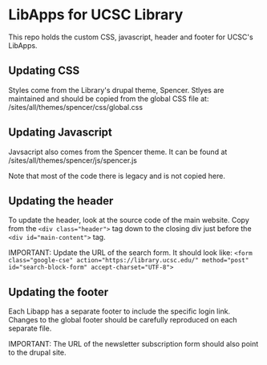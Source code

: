 # LibApps for UCSC Library

This repo holds the custom CSS, javascript, header and footer for UCSC's LibApps.

## Updating CSS

Styles come from the Library's drupal theme, Spencer. 
Stlyes are maintained and should be copied from the global CSS file at:
/sites/all/themes/spencer/css/global.css

## Updating Javascript

Javsacript also comes from the Spencer theme. It can be found at
/sites/all/themes/spencer/js/spencer.js

Note that most of the code there is legacy and is not copied here.

## Updating the header

To update the header, look at the source code of the main website. Copy
from the `<div class="header">` tag down to the closing div just before the
`<div id="main-content">` tag.

IMPORTANT: Update the URL of the search form. It should look like:
    `<form class="google-cse" action="https://library.ucsc.edu/" method="post" id="search-block-form" accept-charset="UTF-8">`

## Updating the footer

Each Libapp has a separate footer to include the specific login link.
Changes to the global footer should be carefully reproduced on each separate
file.

IMPORTANT: The URL of the newsletter subscription form should also point to 
the drupal site.
